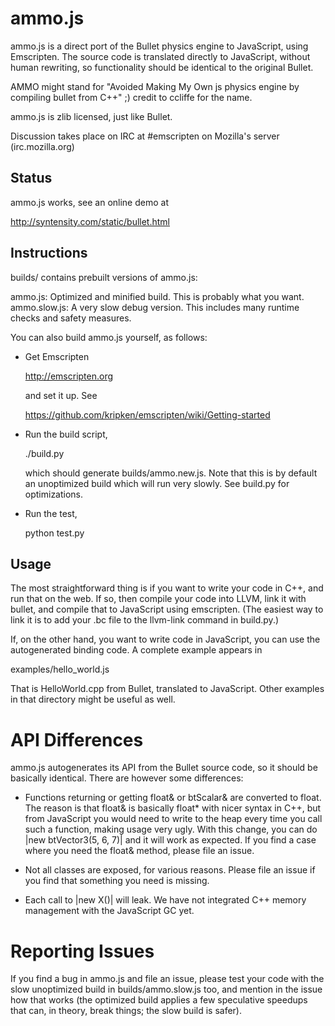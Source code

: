 ammo.js
=======

ammo.js is a direct port of the Bullet physics engine to JavaScript, using Emscripten. The source code is translated directly to JavaScript, without human rewriting, so functionality should be identical to the original Bullet.

AMMO might stand for "Avoided Making My Own js physics engine by compiling bullet from C++" ;) credit to ccliffe for the name.

ammo.js is zlib licensed, just like Bullet.

Discussion takes place on IRC at #emscripten on Mozilla's server (irc.mozilla.org)


Status
------

ammo.js works, see an online demo at

  http://syntensity.com/static/bullet.html


Instructions
------------

builds/ contains prebuilt versions of ammo.js:

  ammo.js: Optimized and minified build. This is probably what you want.
  ammo.slow.js: A very slow debug version. This includes many runtime checks and safety measures.

You can also build ammo.js yourself, as follows:

 * Get Emscripten

      http://emscripten.org

   and set it up. See

      https://github.com/kripken/emscripten/wiki/Getting-started

 * Run the build script,

      ./build.py

   which should generate builds/ammo.new.js. Note that this
   is by default an unoptimized build which will run very slowly.
   See build.py for optimizations.

 * Run the test,

      python test.py


Usage
-----

The most straightforward thing is if you want to write your code in C++, and
run that on the web. If so, then compile your code into LLVM, link it with
bullet, and compile that to JavaScript using emscripten. (The easiest way to
link it is to add your .bc file to the llvm-link command in build.py.)

If, on the other hand, you want to write code in JavaScript, you can use the
autogenerated binding code. A complete example appears in

  examples/hello_world.js

That is HelloWorld.cpp from Bullet, translated to JavaScript. Other examples
in that directory might be useful as well.


API Differences
===============

ammo.js autogenerates its API from the Bullet source code, so it should
be basically identical. There are however some differences:

  * Functions returning or getting float& or btScalar& are converted to
    float. The reason is that float& is basically float* with nicer syntax
    in C++, but from JavaScript you would need to write to the heap every
    time you call such a function, making usage very ugly. With this change,
    you can do |new btVector3(5, 6, 7)| and it will work as expected. If
    you find a case where you need the float& method, please file an issue.

  * Not all classes are exposed, for various reasons. Please file an issue
    if you find that something you need is missing.

  * Each call to |new X()| will leak. We have not integrated C++
    memory management with the JavaScript GC yet.


Reporting Issues
================

If you find a bug in ammo.js and file an issue, please test your code
with the slow unoptimized build in builds/ammo.slow.js too, and mention
in the issue how that works (the optimized build applies a few speculative
speedups that can, in theory, break things; the slow build is safer).


